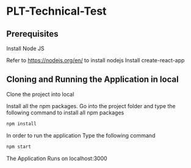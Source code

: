 # PLT-Technical-Test

## Prerequisites
Install Node JS

Refer to https://nodejs.org/en/ to install nodejs
Install create-react-app



## Cloning and Running the Application in local

Clone the project into local

Install all the npm packages. Go into the project folder and type the following command to install all npm packages

```bash
npm install
```
In order to run the application Type the following command


```bash
npm start
```

The Application Runs on localhost:3000
